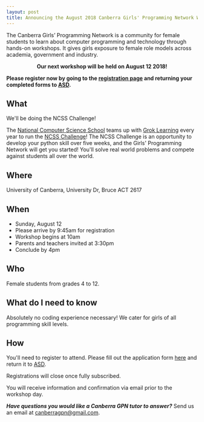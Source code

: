 ```yaml
---
layout: post
title: Announcing the August 2018 Canberra Girls' Programming Network Workshop
---
```




The Canberra Girls’ Programming Network is a community for female students to learn about computer programming and technology through hands-on workshops. It gives girls exposure to female role models across academia, government and industry.

<p><strong><center>Our next workshop will be held on August 12 2018!</center></strong></p>

**Please register now by going to the [registration page](/register) and returning your completed forms to [ASD](mailto:asd.csps@defence.gov.au).**

## What

We'll be doing the NCSS Challenge!

The [National Computer Science School](http://www.ncss.edu.au/) teams up with [Grok Learning](https://groklearning.com/) every year to run the [NCSS Challenge](https://groklearning.com/challenge/)! The NCSS Challenge is an opportunity to develop your python skill over five weeks, and the Girls' Programming Network will get you started! You'll solve real world problems and compete against students all over the world.

## Where

University of Canberra, University Dr, Bruce ACT 2617

## When

* Sunday, August 12
* Please arrive by 9:45am for registration
* Workshop begins at 10am
* Parents and teachers invited at 3:30pm
* Conclude by 4pm

## Who

Female students from grades 4 to 12.

## What do I need to know

Absolutely no coding experience necessary! We cater for girls of all programming skill levels. 

## How

You'll need to register to attend. Please fill out the application form [here](/register) and return it to [ASD](mailto:asd.csps@defence.gov.au).

Registrations will close once fully subscribed.

You will receive information and confirmation via email prior to the workshop day.

_**Have questions you would like a Canberra GPN tutor to answer?**_ Send us an email at [canberragpn@gmail.com](mailto:canberragpn@gmail.com).
